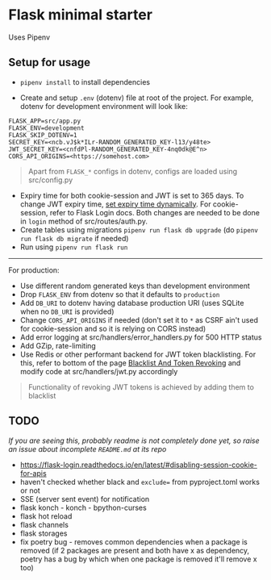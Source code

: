 # Flask minimal starter

Uses Pipenv

## Setup for usage

- `pipenv install` to install dependencies

- Create and setup `.env` (dotenv) file at root of the project. For example, dotenv for development environment will look like:

```
FLASK_APP=src/app.py
FLASK_ENV=development
FLASK_SKIP_DOTENV=1
SECRET_KEY=<ncb.vJ$k*ILr-RANDOM_GENERATED_KEY-l13/y48te>
JWT_SECRET_KEY=<cnfdPl-RANDOM_GENERATED_KEY-4nq0dk@E^n>
CORS_API_ORIGINS=<https://somehost.com>
```

> Apart from `FLASK_*` configs in dotenv, configs are loaded using src/config.py

- Expiry time for both cookie-session and JWT is set to 365 days. To change JWT expiry time, [set expiry time dynamically](https://flask-jwt-extended.readthedocs.io/en/latest/changing_default_behavior.html#dynamic-token-expires-time). For cookie-session, refer to Flask Login docs. Both changes are needed to be done in `login` method of src/routes/auth.py.
- Create tables using migrations `pipenv run flask db upgrade` (do `pipenv run flask db migrate` if needed)
- Run using `pipenv run flask run`

---

For production:

- Use different random generated keys than development environment
- Drop `FLASK_ENV` from dotenv so that it defaults to `production`
- Add `DB_URI` to dotenv having database production URI (uses SQLite when no `DB_URI` is provided)
- Change `CORS_API_ORIGINS` if needed (don't set it to `*` as CSRF ain't used for cookie-session and so it is relying on CORS instead)
- Add error logging at src/handlers/error_handlers.py for 500 HTTP status
- Add GZip, rate-limiting
- Use Redis or other performant backend for JWT token blacklisting. For this, refer to bottom of the page [Blacklist And Token Revoking](https://flask-jwt-extended.readthedocs.io/en/latest/blacklist_and_token_revoking.html) and modify code at src/handlers/jwt.py accordingly

> Functionality of revoking JWT tokens is achieved by adding them to blacklist

## TODO

_If you are seeing this, probably readme is not completely done yet, so raise an issue about incomplete `README.md` at its repo_

- https://flask-login.readthedocs.io/en/latest/#disabling-session-cookie-for-apis
- haven't checked whether black and `exclude=` from pyproject.toml works or not
- SSE (server sent event) for notification
- flask konch - konch - bpython-curses
- flask hot reload
- flask channels
- flask storages
- fix poetry bug - removes common dependencies when a package is removed (if 2 packages are present and both have x as dependency, poetry has a bug by which when one package is removed it'll remove x too)
